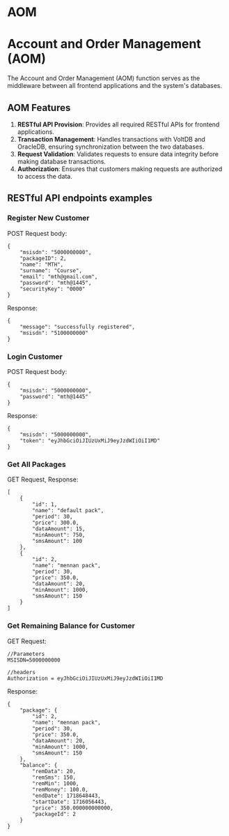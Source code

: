 # AOM
# Account and Order Management (AOM)

The Account and Order Management (AOM) function serves as the middleware between all frontend applications and the system's databases.

## AOM Features

1. **RESTful API Provision**: Provides all required RESTful APIs for frontend applications.
2. **Transaction Management**: Handles transactions with VoltDB and OracleDB, ensuring synchronization between the two databases.
3. **Request Validation**: Validates requests to ensure data integrity before making database transactions.
4. **Authorization**: Ensures that customers making requests are authorized to access the data.

## RESTful API endpoints examples

### **Register New Customer**
POST Request body:
```
{
    "msisdn": "5000000000",
    "packageID": 2,
    "name": "MTH",
    "surname": "Course",
    "email": "mth@gmail.com",
    "password": "mth@1445",
    "securityKey": "0000"
}
```
Response:
```
{
    "message": "successfully registered",
    "msisdn": "5100000000"
}
```
### **Login Customer**
POST Request body:
```
{
    "msisdn": "5000000000",
    "password": "mth@1445"
}
```
Response:
```
{
    "msisdn": "5000000000",
    "token": "eyJhbGciOiJIUzUxMiJ9eyJzdWIiOiI1MD"
}
```
### **Get All Packages**
GET Request, Response:
```
[
    {
        "id": 1,
        "name": "default pack",
        "period": 30,
        "price": 300.0,
        "dataAmount": 15,
        "minAmount": 750,
        "smsAmount": 100
    },
    {
        "id": 2,
        "name": "mennan pack",
        "period": 30,
        "price": 350.0,
        "dataAmount": 20,
        "minAmount": 1000,
        "smsAmount": 150
    }
]
```
### **Get Remaining Balance for Customer**
GET Request:
```
//Parameters
MSISDN=5000000000

//headers
Authorization = eyJhbGciOiJIUzUxMiJ9eyJzdWIiOiI1MD
```
Response:
```
{
    "package": {
        "id": 2,
        "name": "mennan pack",
        "period": 30,
        "price": 350.0,
        "dataAmount": 20,
        "minAmount": 1000,
        "smsAmount": 150
    },
    "balance": {
        "remData": 20,
        "remSms": 150,
        "remMin": 1000,
        "remMoney": 100.0,
        "endDate": 1718648443,
        "startDate": 1716056443,
        "price": 350.000000000000,
        "packageId": 2
    }
}
```

